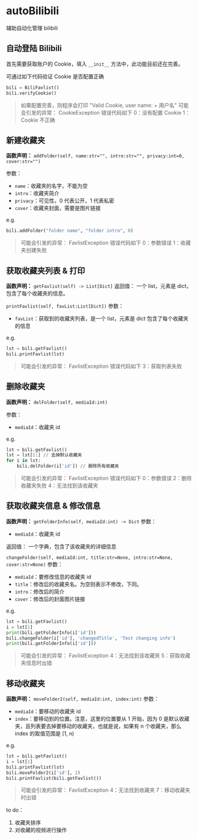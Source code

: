 # autoBilibili
 辅助自动化管理 bilibili

## 自动登陆 Bilibili
首先需要获取账户的 Cookie，填入 `__init__` 方法中，此功能目前还在完善。

可通过如下代码验证 Cookie 是否配置正确
```python
bili = BiliFavlist()
bili.verifyCookie()
```
>如果配置完善，则程序会打印 "Valid Cookie, user name: + 用户名"
>可能会引发的异常：
>   CookieException 错误代码如下
>       0：没有配置 Cookie
>       1：Cookie 不正确

## 新建收藏夹
**函数声明：**
`addFolder(self, name:str="", intro:str="", privacy:int=0, cover:str="")`
 
参数：
- `name`：收藏夹的名字，不能为空
- `intro`：收藏夹简介
- `privacy`：可见性，0 代表公开，1 代表私密
- `cover`：收藏夹封面，需要是图片链接

e.g.
```python
bili.addFolder("folder name", "folder intro", 0)
```
> 可能会引发的异常：
>   FavlistException 错误代码如下
>       0：参数错误
>       1：收藏夹创建失败


## 获取收藏夹列表 & 打印
**函数声明：**
`getFavlist(self) -> List[Dict]`
返回值：
一个 list，元素是 dict，包含了每个收藏夹的信息。

`printFavlist(self, favList:List[Dict])`
参数：
- `favList`：获取到的收藏夹列表，是一个 list，元素是 dict 包含了每个收藏夹的信息

e.g.
```python
lst = bili.getFavlist()
bili.printFavlist(lst)
```
> 可能会引发的异常：
> FavlistException 错误代码如下
>       3：获取列表失败


## 删除收藏夹
**函数声明：**
`delFolder(self, mediaId:int)`

参数：
- `mediaId`：收藏夹 id

e.g.
```python
lst = bili.getFavlist()
lst = lst[1:] // 去掉默认收藏夹
for i in lst:
    bili.delFolder(i['id']) // 删除所有收藏夹
```
> 可能会引发的异常：
>   FavlistException 错误代码如下
>       0：参数错误
>       2：删除收藏夹失败
>       4：无法找到该收藏夹


## 获取收藏夹信息 & 修改信息
**函数声明：**
`getFolderInfo(self, mediaId:int) -> Dict`
参数：
- `mediaId`：收藏夹 id

返回值：
一个字典，包含了该收藏夹的详细信息

`changeFolder(self, mediaId:int, title:str=None, intro:str=None, cover:str=None)`
参数：
- `mediaId`：要修改信息的收藏夹 id
- `title`：修改后的收藏夹名。为空则表示不修改，下同。
- `intro`：修改后的简介
- `cover`：修改后的封面图片链接

e.g.
```python
lst = bili.getFavlist()
i = lst[1]
print(bili.getFolderInfo(i['id']))
bili.changeFolder(i['id'], 'changedTitle', 'Test changing info')
print(bili.getFolderInfo(i['id']))
```
>可能会引发的异常：
>   FavlistException
>       4：无法找到该收藏夹
>       5：获取收藏夹信息时出错

## 移动收藏夹
**函数声明：**
`moveFolder2(self, mediaId:int, index:int)`
参数：
- `mediaId`：要移动的收藏夹 id
- `index`：要移动到的位置。注意，这里的位置要从 1 开始，因为 0 是默认收藏夹，且列表要去掉要移动的收藏夹，也就是说，如果有 n 个收藏夹，那么 index 的取值范围是 [1, n)

e.g.
```python
lst = bili.getFavlist()
i = lst[1]
bili.printFavlist(lst)
bili.moveFolder2(i['id'], 2)
bili.printFavlist(bili.getFavlist())
```
>可能会引发的异常：
>   FavlistException
>       4：无法找到收藏夹
>       7：移动收藏夹时出错

to do：
1. 收藏夹排序
2. 对收藏的视频进行操作